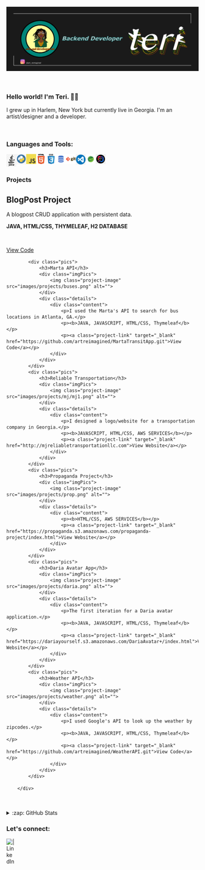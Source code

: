 ![](banner.png)

<br>

### Hello world! I'm Teri. 👋🏿

I grew up in Harlem, New York but currently live in Georgia. I'm an artist/designer and a developer.

<br>

### Languages and Tools:

<img align="left" alt="Java" width="26px" src="images/java.png" />
<img align="left" alt="Python" width="26px" src="images/python.png" />
<img align="left" alt="JavaScript" width="26px" src="images/js.png" />
<img align="left" alt="HTML5" width="26px" src="images/html.png" />
<img align="left" alt="CSS3" width="26px" src="images/css.png" />
<img align="left" alt="SQL" width="26px" src="images/sql.png" />
<img align="left" alt="Git" width="26px" src="images/git.png" />
<img align="left" alt="Visual Studio Code" width="26px" src="images/vscode.png" />
<img align="left" alt="Spring" width="26px" src="images/spring.png" />
<img align="left" alt="Intelliji" width="26px" src="images/intelliji.png" />

<br>
<br>

### Projects
## BlogPost Project
<p>A blogpost CRUD application with persistent data.</p>
<p><b>JAVA, HTML/CSS, THYMELEAF, H2 DATABASE</b></p>
<img class="project-image" src="images/projects/blog.png" alt=""/>
<p><a class="project-link" target="_blank" href="https://github.com/artreimagined/techtalentblog.git">View Code</a></p>
       
            <div class="pics">
                <h3>Marta API</h3>
                <div class="imgPics">
                    <img class="project-image" src="images/projects/buses.png" alt="">
                </div> 
                <div class="details">
                    <div class="content">
                        <p>I used the Marta's API to search for bus locations in Atlanta, GA.</p>
                        <p><b>JAVA, JAVASCRIPT, HTML/CSS, Thymeleaf</b></p>
                        <p><a class="project-link" target="_blank" href="https://github.com/artreimagined/MartaTransitApp.git">View Code</a></p>
                    </div>
                </div>
            </div>
            <div class="pics">
                <h3>Reliable Transportation</h3>
                <div class="imgPics">
                    <img class="project-image" src="images/projects/mj/mj1.png" alt="">
                </div>
                <div class="details">
                    <div class="content">
                        <p>I designed a logo/website for a transportation company in Georgia.</p>
                        <p><b>JAVASCRIPT, HTML/CSS, AWS SERVICES</b></p>
                        <p><a class="project-link" target="_blank" href="http://mjreliabletransportationllc.com">View Website</a></p>
                    </div>
                </div>
            </div>
            <div class="pics">
                <h3>Propaganda Project</h3>
                <div class="imgPics">
                    <img class="project-image" src="images/projects/prop.png" alt="">
                </div>
                <div class="details">
                    <div class="content">
                        <p><b>HTML/CSS, AWS SERVICES</b></p>
                        <p><a class="project-link" target="_blank" href="https://propaganda.s3.amazonaws.com/propaganda-project/index.html">View Website</a></p>
                    </div>
                </div>
            </div>
            <div class="pics">
                <h3>Daria Avatar App</h3>
                <div class="imgPics">
                    <img class="project-image" src="images/projects/daria.png" alt="">
                </div>
                <div class="details">
                    <div class="content">
                        <p>The first iteration for a Daria avatar application.</p>
                        <p><b>JAVA, JAVASCRIPT, HTML/CSS, Thymeleaf</b></p>
                        <p><a class="project-link" target="_blank" href="https://dariayourself.s3.amazonaws.com/DariaAvatar+/index.html">View Website</a></p>
                    </div>
                </div>
            </div>
            <div class="pics">
                <h3>Weather API</h3>
                <div class="imgPics">
                    <img class="project-image" src="images/projects/weather.png" alt="">
                </div>
                <div class="details">
                    <div class="content">
                        <p>I used Google's API to look up the weather by zipcodes.</p>
                        <p><b>JAVA, JAVASCRIPT, HTML/CSS, Thymeleaf</b></p>
                        <p><a class="project-link" target="_blank" href="https://github.com/artreimagined/WeatherAPI.git">View Code</a></p>
                    </div>
                </div>
            </div>
            
        </div>
  


<br>
<br>

<details>
<summary>:zap: GitHub Stats</summary>
<img src="https://github-readme-stats.vercel.app/api?username=artreimagined"/>
</details>

### Let's connect:

<a href="https://www.linkedin.com/in/teri-davis-a225b198"/>
  <img align="left" alt=" | LinkedIn" width="22px" src="https://cdn.jsdelivr.net/npm/simple-icons@v3/icons/linkedin.svg" />
</a>


<br />
<br />
